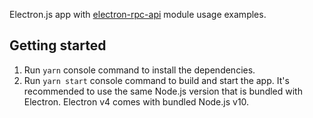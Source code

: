 Electron.js app with [electron-rpc-api](https://github.com/vladimiry/electron-rpc-api) module usage examples.

## Getting started

1. Run `yarn` console command to install the dependencies.
2. Run `yarn start` console command to build and start the app. It's recommended to use the same Node.js version that is bundled with Electron. Electron v4 comes with bundled Node.js v10.
